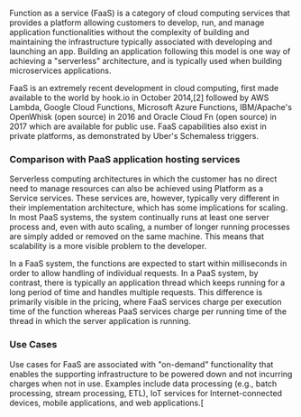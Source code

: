 Function as a service (FaaS) is a category of cloud computing services that provides a platform allowing customers to develop, run, and manage application functionalities without the complexity of building and maintaining the infrastructure typically associated with developing and launching an app. Building an application following this model is one way of achieving a "serverless" architecture, and is typically used when building microservices applications.

FaaS is an extremely recent development in cloud computing, first made available to the world by hook.io in October 2014,[2] followed by AWS Lambda, Google Cloud Functions, Microsoft Azure Functions, IBM/Apache's OpenWhisk (open source) in 2016 and Oracle Cloud Fn (open source) in 2017 which are available for public use. FaaS capabilities also exist in private platforms, as demonstrated by Uber's Schemaless triggers.

### Comparison with PaaS application hosting services

Serverless computing architectures in which the customer has no direct need to manage resources can also be achieved using Platform as a Service services. These services are, however, typically very different in their implementation architecture, which has some implications for scaling. In most PaaS systems, the system continually runs at least one server process and, even with auto scaling, a number of longer running processes are simply added or removed on the same machine. This means that scalability is a more visible problem to the developer.

In a FaaS system, the functions are expected to start within milliseconds in order to allow handling of individual requests. In a PaaS system, by contrast, there is typically an application thread which keeps running for a long period of time and handles multiple requests. This difference is primarily visible in the pricing, where FaaS services charge per execution time of the function whereas PaaS services charge per running time of the thread in which the server application is running. 

### Use Cases

Use cases for FaaS are associated with "on-demand" functionality that enables the supporting infrastructure to be powered down and not incurring charges when not in use. Examples include data processing (e.g., batch processing, stream processing, ETL), IoT services for Internet-connected devices, mobile applications, and web applications.[
